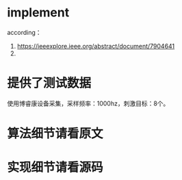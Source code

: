 # implement 
according：
1. https://ieeexplore.ieee.org/abstract/document/7904641
2. 

# 提供了测试数据
使用博睿康设备采集，采样频率：1000hz，刺激目标：8个。

# 算法细节请看原文

# 实现细节请看源码
